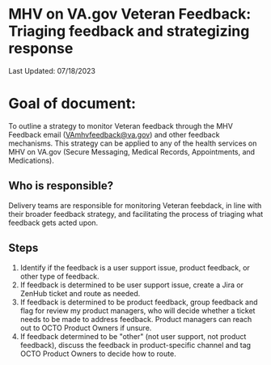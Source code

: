 # MHV on VA.gov Veteran Feedback: Triaging feedback and strategizing response
Last Updated: 07/18/2023

# Goal of document: 
To outline a strategy to monitor Veteran feedback through the MHV Feedback email (VAmhvfeedback@va.gov) and other feedback mechanisms. This strategy can be applied to any of the health services on MHV on VA.gov (Secure Messaging, Medical Records, Appointments, and Medications). 

## Who is responsible? 
Delivery teams are responsible for monitoring Veteran feebdack, in line with their broader feedback strategy, and facilitating the process of triaging what feedback gets acted upon. 

## Steps 
1. Identify if the feedback is a user support issue, product feedback, or other type of feedback.
2. If feedback is determined to be user support issue, create a Jira or ZenHub ticket and route as needed.
3. If feedback is determined to be product feedback, group feedback and flag for review my product managers, who will decide whether a ticket needs to be made to address feedback. Product managers can reach out to OCTO Product Owners if unsure.
4. If feedback determined to be "other" (not user support, not product feedback), discuss the feedback in product-specific channel and tag OCTO Product Owners to decide how to route.
